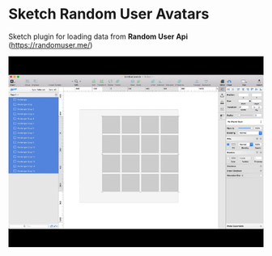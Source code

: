 # Sketch Random User Avatars
Sketch plugin for loading data from **Random User Api** (https://randomuser.me/)

![avatars](avatars.gif)